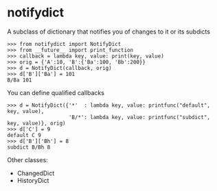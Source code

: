# notifydict #

A subclass of dictionary that notifies you of changes to it or its subdicts

    >>> from notifydict import NotifyDict
    >>> from __future__ import print_function
    >>> callback = lambda key, value: print(key, value)
    >>> orig = {'A':10, 'B':{'Ba':100, 'Bb':200}}
    >>> d = NotifyDict(callback, orig)
    >>> d['B']['Ba'] = 101
    B/Ba 101

You can define qualified callbacks

    >>> d = NotifyDict({'*'  : lambda key, value: printfunc("default", key, value), 
                        'B/*': lambda key, value: printfunc("subdict", key, value)}, orig)
    >>> d['C'] = 9
    default C 9
    >>> d['B']['Bh'] = 8
    subdict B/Bh 8

Other classes:

* ChangedDict
* HistoryDict